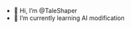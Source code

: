 - 👋 Hi, I’m @TaleShaper
- 🌱 I’m currently learning AI modification

<!---
TaleShaper/TaleShaper is a ✨ special ✨ repository because its `README.md` (this file) appears on your GitHub profile.
You can click the Preview link to take a look at your changes.
--->
